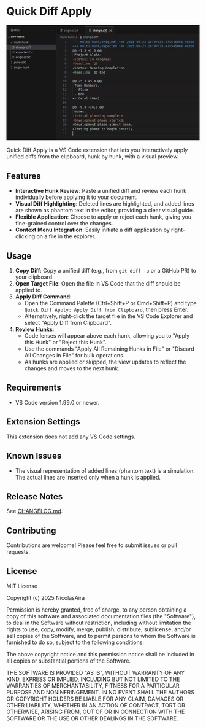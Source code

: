 # Quick Diff Apply

![Demo](images/demo.gif)

Quick Diff Apply is a VS Code extension that lets you interactively apply unified diffs from the clipboard, hunk by hunk, with a visual preview.

## Features

- **Interactive Hunk Review**: Paste a unified diff and review each hunk individually before applying it to your document.
- **Visual Diff Highlighting**: Deleted lines are highlighted, and added lines are shown as phantom text in the editor, providing a clear visual guide.
- **Flexible Application**: Choose to apply or reject each hunk, giving you fine-grained control over the changes.
- **Context Menu Integration**: Easily initiate a diff application by right-clicking on a file in the explorer.

## Usage

1.  **Copy Diff**: Copy a unified diff (e.g., from `git diff -u` or a GitHub PR) to your clipboard.
2.  **Open Target File**: Open the file in VS Code that the diff should be applied to.
3.  **Apply Diff Command**:
    *   Open the Command Palette (Ctrl+Shift+P or Cmd+Shift+P) and type `Quick Diff Apply: Apply Diff from Clipboard`, then press Enter.
    *   Alternatively, right-click the target file in the VS Code Explorer and select "Apply Diff from Clipboard".
4.  **Review Hunks**:
    *   Code lenses will appear above each hunk, allowing you to "Apply this Hunk" or "Reject this Hunk".
    *   Use the commands "Apply All Remaining Hunks in File" or "Discard All Changes in File" for bulk operations.
    *   As hunks are applied or skipped, the view updates to reflect the changes and moves to the next hunk.

## Requirements

- VS Code version 1.99.0 or newer.

## Extension Settings

This extension does not add any VS Code settings.

## Known Issues

- The visual representation of added lines (phantom text) is a simulation. The actual lines are inserted only when a hunk is applied.

## Release Notes

See [CHANGELOG.md](CHANGELOG.md).

## Contributing

Contributions are welcome! Please feel free to submit issues or pull requests.

## License

MIT License

Copyright (c) 2025 NicolasAira

Permission is hereby granted, free of charge, to any person obtaining a copy
of this software and associated documentation files (the "Software"), to deal
in the Software without restriction, including without limitation the rights
to use, copy, modify, merge, publish, distribute, sublicense, and/or sell
copies of the Software, and to permit persons to whom the Software is
furnished to do so, subject to the following conditions:

The above copyright notice and this permission notice shall be included in all
copies or substantial portions of the Software.

THE SOFTWARE IS PROVIDED "AS IS", WITHOUT WARRANTY OF ANY KIND, EXPRESS OR
IMPLIED, INCLUDING BUT NOT LIMITED TO THE WARRANTIES OF MERCHANTABILITY,
FITNESS FOR A PARTICULAR PURPOSE AND NONINFRINGEMENT. IN NO EVENT SHALL THE
AUTHORS OR COPYRIGHT HOLDERS BE LIABLE FOR ANY CLAIM, DAMAGES OR OTHER
LIABILITY, WHETHER IN AN ACTION OF CONTRACT, TORT OR OTHERWISE, ARISING FROM,
OUT OF OR IN CONNECTION WITH THE SOFTWARE OR THE USE OR OTHER DEALINGS IN THE
SOFTWARE.